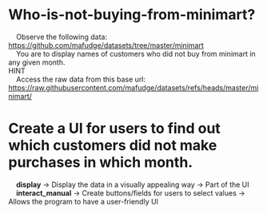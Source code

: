 # Who-is-not-buying-from-minimart?
&nbsp;&nbsp;&nbsp;&nbsp;Observe the following data: https://github.com/mafudge/datasets/tree/master/minimart  
&nbsp;&nbsp;&nbsp;&nbsp;You are to display names of customers who did not buy from minimart in any given month.  
HINT  
&nbsp;&nbsp;&nbsp;&nbsp;Access the raw data from this base url: https://raw.githubusercontent.com/mafudge/datasets/refs/heads/master/minimart/  

# Create a UI for users to find out which customers did not make purchases in which month.  
&nbsp;&nbsp;&nbsp;&nbsp;**display** → Display the data in a visually appealing way → Part of the UI  
&nbsp;&nbsp;&nbsp;&nbsp;**interact_manual** → Create buttons/fields for users to select values → Allows the program to have a user-friendly UI  
